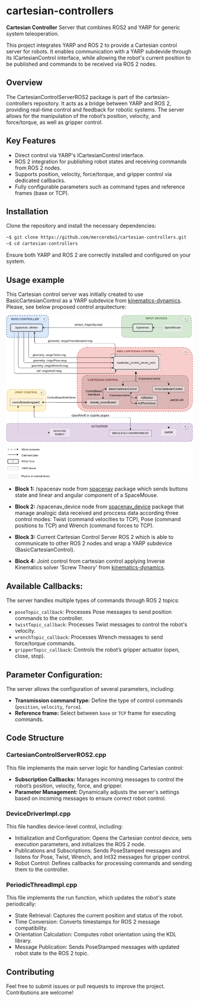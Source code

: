 # cartesian-controllers
 
**Cartesian Controller** Server that combines ROS2 and YARP for generic system teleoperation.

This project integrates YARP and ROS 2 to provide a Cartesian control server for robots. It enables communication with a YARP subdevide through its ICartesianControl interface, while allowing the robot's current position to be published and commands to be received via ROS 2 nodes.


## Overview
The CartesianControlServerROS2 package is part of the cartesian-controllers repository. It acts as a bridge between YARP and ROS 2, providing real-time control and feedback for robotic systems. The server allows for the manipulation of the robot’s position, velocity, and force/torque, as well as gripper control.


## Key Features
* Direct control via YARP's ICartesianControl interface.
* ROS 2 integration for publishing robot states and receiving commands from ROS 2 nodes.
* Supports position, velocity, force/torque, and gripper control via dedicated callbacks.
* Fully configurable parameters such as command types and reference frames (base or TCP).


## Installation
Clone the repository and install the necessary dependencies:

```bash
~$ git clone https://github.com/mercerebo1/cartesian-controllers.git
~$ cd cartesian-controllers
```

Ensure both YARP and ROS 2 are correctly installed and configured on your system.


## Usage example
This Cartesian control server was initially created to use BasicCartesianControl as a YARP subdevice from [kinematics-dynamics](https://github.com/roboticslab-uc3m/kinematics-dynamics/tree/master/libraries/YarpPlugins/BasicCartesianControl). Please, see below proposed control arquitecture:

![Control arquitecture proposed.](fig/CartesianControlServer_ROS2-YARP.png)

* **Block 1:** /spacenav node from [spacenav](https://index.ros.org/p/spacenav/#humble-overview) package which sends buttons state and linear and angular component of a SpaceMouse.

* **Block 2:** /spacenav_device node from [spacenav_device](https://github.com/mercerebo1/spacenav_device) package that manage analogic data received and proccess data according three control modes: Twist (command velocities to TCP), Pose (command positions to TCP) and Wrench (command forces to TCP).

* **Block 3:** Current Cartesian Control Server ROS 2 which is able to communicate to other ROS 2 nodes and wrap a YARP subdevice (BasicCartesianControl).

* **Block 4:** Joint control from cartesian control applying Inverse Kinematics solver 'Screw Theory' from [kinematics-dynamics](https://github.com/roboticslab-uc3m/kinematics-dynamics/tree/master/libraries/ScrewTheoryLib).

## Available Callbacks:
The server handles multiple types of commands through ROS 2 topics:

* `poseTopic_callback`: Processes Pose messages to send position commands to the controller.
* `twistTopic_callback`: Processes Twist messages to control the robot's velocity.
* `wrenchTopic_callback`: Processes Wrench messages to send force/torque commands.
* `gripperTopic_callback`: Controls the robot’s gripper actuator (open, close, stop).

## Parameter Configuration:
The server allows the configuration of several parameters, including:

* **Transmission command type:** Define the type of control commands (`position`, `velocity`, `force`).
* **Reference frame:** Select between `base` or `TCP` frame for executing commands.

## Code Structure

### CartesianControlServerROS2.cpp
This file implements the main server logic for handling Cartesian control:

* **Subscription Callbacks:** Manages incoming messages to control the robot’s position, velocity, force, and gripper.
* **Parameter Management:** Dynamically adjusts the server's settings based on incoming messages to ensure correct robot control.


### DeviceDriverImpl.cpp
This file handles device-level control, including:

* Initialization and Configuration: Opens the Cartesian control device, sets execution parameters, and initializes the ROS 2 node.
* Publications and Subscriptions: Sends PoseStamped messages and listens for Pose, Twist, Wrench, and Int32 messages for gripper control.
* Robot Control: Defines callbacks for processing commands and sending them to the controller.


### PeriodicThreadImpl.cpp
This file implements the run function, which updates the robot's state periodically:

* State Retrieval: Captures the current position and status of the robot.
* Time Conversion: Converts timestamps for ROS 2 message compatibility.
* Orientation Calculation: Computes robot orientation using the KDL library.
* Message Publication: Sends PoseStamped messages with updated robot state to the ROS 2 topic.


## Contributing
Feel free to submit issues or pull requests to improve the project. Contributions are welcome!

